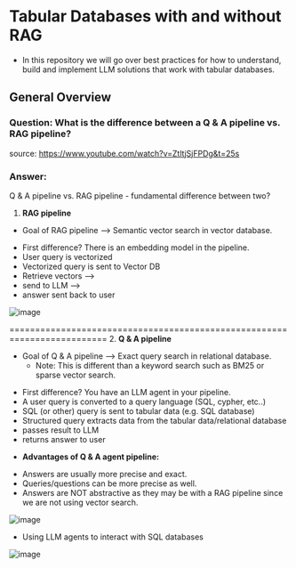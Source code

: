 # Tabular Databases with and without RAG
- In this repository we will go over best practices for how to understand, build and implement LLM solutions that work with tabular databases.

## General Overview

### Question: What is the difference between a Q & A pipeline vs. RAG pipeline?
source: https://www.youtube.com/watch?v=ZtltjSjFPDg&t=25s

### Answer: 
Q & A pipeline vs. RAG pipeline - fundamental difference between two?

1. **RAG pipeline**
* Goal of RAG pipeline --> Semantic vector search in vector database.
- First difference? There is an embedding model in the pipeline.
- User query is vectorized
- Vectorized query is sent to Vector DB 
- Retrieve vectors -->
- send to LLM -->
- answer sent back to user

![image](https://github.com/bostonadam525/Advanced-Retrieval-Augmented-Generation-RAG-Techniques/assets/45008475/2585ab55-4823-4f70-b77d-52dba9ae0b2c)


=========================================================================
2. **Q & A pipeline**
* Goal of Q & A pipeline --> Exact query search in relational database.
    * Note: This is different than a keyword search such as BM25 or sparse vector search.
- First difference? You have an LLM agent in your pipeline.
- A user query is converted to a query language (SQL, cypher, etc..)
- SQL (or other) query is sent to tabular data (e.g. SQL database)
- Structured query extracts data from the tabular data/relational database
- passes result to LLM 
- returns answer to user

* **Advantages of Q & A agent pipeline:**
- Answers are usually more precise and exact.
- Queries/questions can be more precise as well.
- Answers are NOT abstractive as they may be with a RAG pipeline since we are not using vector search.

![image](https://github.com/bostonadam525/Advanced-Retrieval-Augmented-Generation-RAG-Techniques/assets/45008475/a9fda25b-abae-4e47-8fad-8bd2549ea91a)





- Using LLM agents to interact with SQL databases

![image](https://github.com/bostonadam525/Advanced-Retrieval-Augmented-Generation-RAG-Techniques/assets/45008475/bf16f570-2316-40f3-8a16-60c3181b0765)

